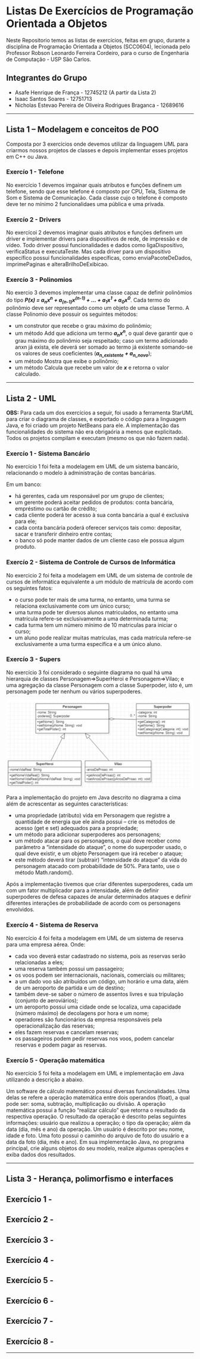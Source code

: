 # Listas De Exercícios de Programação Orientada  a Objetos

Neste Repositorio temos as listas de exercícios, feitas em grupo, durante a disciplina de Programação Orientada a Objetos (SCC0604), 
lecionada pelo Professor Robson Leonardo Ferreira Cordeiro, para o curso de Engenharia de Computação - USP São Carlos.

## Integrantes do Grupo

* Asafe Henrique de França - 12745212 (A partir da Lista 2)
* Isaac Santos Soares - 12751713
* Nicholas Estevao Pereira de Oliveira Rodrigues Braganca - 12689616

---

## Lista 1 – Modelagem e conceitos de POO

Composta por 3 exercícios onde devemos utilizar da linguagem UML para criarmos nossos projetos de classes e depois implementar esses projetos em C++ ou Java.

### Exercío 1 - Telefone

No exercício 1 devemos imgainar quais atributos e funções definem um telefone, sendo que esse telefone é composto por CPU, Tela, Sistema de Som e Sistema de Comunicação.
Cada classe cujo o telefone é composto deve ter no mínimo 2 funcionalidaes uma pública e uma privada.
  
### Exercío 2 - Drivers

No exercícoi 2 devemos imaginar quais atributos e funções definem um driver e implementar drivers para dispositivos de rede, de impressão e de vídeo.
Todo driver possui funcionalidades e dados como ligaDispositivo, verificaStatus e executaTeste. Mas cada driver para um dispositivo específico
possui funcionalidades específicas, como enviaPacoteDeDados, imprimePaginas e alteraBrilhoDeExibicao.  

### Exercío 3 - Polinomios

No exercio 3 devemos implementar uma classe capaz de definir polinômios do tipo __*P(x) = a<sub>n</sub>x<sup>n</sup> + a<sub>(n-1)</sub>x<sup>(n-1)</sup> + ... + a<sub>1</sub>x<sup>1</sup> + a<sub>0</sub>x<sup>0</sup>*__. 
Cada termo do polinômio deve ser representado como um objeto de uma classe Termo. 
A classe Polinomio deve possuir os seguintes métodos:  
* um construtor que recebe o grau máximo do polinômio;  
* um método Add que adiciona um termo __*a<sub>n</sub>x<sup>n</sup>*__, o qual deve garantir que o grau máximo do polinômio seja respeitado; caso um termo adicionado anxn já exista, ele deverá ser somado ao termo já existente somando-se os valores de seus coeficientes (__*a<sub>n_existente</sub> + a<sub>n_novo</sub>*__);  
* um método Mostra que exibe o polinômio;  
* um método Calcula que recebe um valor de __*x*__ e retorna o valor calculado.  

---

## Lista 2 - UML 

 **OBS:** Para cada um dos exercícios a seguir, foi usado a ferramenta StarUML para criar o diagrama de classes, e exportado o código para a linguagem Java, e foi criado um projeto NetBeans para ele. A implementação das funcionalidades do sistema não era obrigaória a menos que explicitado. Todos os projetos compilam e executam (mesmo os que não fazem nada).

### Exercío 1 -  Sistema Bancário

No exercício 1 foi feita a modelagem em UML de um sistema bancário, relacionando o modelo à administração de contas bancárias. 

Em um banco:

* há gerentes, cada um responsável por um grupo de clientes;
* um gerente poderá aceitar pedidos de produtos: conta bancária, empréstimo ou cartão de crédito;
* cada cliente poderá ter acesso à sua conta bancária a qual é exclusiva para ele;
* cada conta bancária poderá oferecer serviços tais como: depositar, sacar e transferir dinheiro entre contas;
* o banco só pode manter dados de um cliente caso ele possua algum produto.

### Exercío 2 - Sistema de Controle de Cursos de Informática

No exercicio 2 foi feita a modelagem em UML de um sistema de controle de cursos de informática equivalente a um módulo de matrícula de acordo com os seguintes fatos: 

* o curso pode ter mais de uma turma, no entanto, uma turma se relaciona exclusivamente com um único curso;
* uma turma pode ter diversos alunos matriculados, no entanto uma matrícula refere-se exclusivamente a uma determinada turma; 
* cada turma tem um número mínimo de 10 matriculas para iniciar o curso;
* um aluno pode realizar muitas matrículas, mas cada matrícula refere-se exclusivamente a uma turma
específica e a um único aluno.

### Exercío 3 - Supers

No exercício 3 foi considerado o seguinte diagrama no qual há uma hierarquia de classes Personagem=>SuperHeroi e Personagem=>Vilao; e uma agregação da classe Personagem com a classe Superpoder, isto é, um personagem pode ter nenhum ou vários superpoderes.

![diagramaEx3](./Lista%202/diagramaEx3.png)

Para a implementação do projeto em Java descrito no diagrama a cima além de acrescentar as seguintes características:
  
  * uma propriedade (atributo) vida em Personagem que registre a quantidade de energia que ele ainda possui – crie os métodos de acesso (get e set) adequados para a propriedade;
  * um método para adicionar superpoderes aos personagens;
  * um método atacar para os personagens, o qual deve receber como parâmetro a “intensidade do ataque”, o nome do superpoder usado, o qual deve existir, e um objeto Personagem que irá receber o ataque;
  * este método deverá tirar (subtrair) “intensidade do ataque” da vida do personagem atacado
com probabilidade de 50%. Para tanto, use o método Math.random().

Após a implementação tivemos que criar diferentes superpoderes, cada um com um fator multiplicador para a intensidade, além de definir superpoderes de defesa capazes de anular determinados ataques e definir diferentes interações de probabilidade de acordo com os personagens envolvidos.

### Exercío 4 - Sistema de Reserva

No exercício 4 foi feita a modelagem em UML de um sistema de reserva para uma empresa aérea. Onde:

* cada voo deverá estar cadastrado no sistema, pois as reservas serão relacionadas a eles;
* uma reserva também possui um passageiro; 
* os voos podem ser internacionais, nacionais, comerciais ou militares;
* a um dado voo são atribuídos um código, um horário e uma data, além de um aeroporto de partida e um de destino;
* também deve-se saber o número de assentos livres e sua tripulação (conjunto de aeroviários);
* um aeroporto possui uma cidade onde se localiza, uma capacidade (número máximo) de decolagens por hora e um nome;
* operadores são funcionários da empresa responsáveis pela operacionalização das reservas;
* eles fazem reservas e cancelam reservas;
* os passageiros podem pedir reservas nos voos, podem cancelar reservas e podem pagar as reservas.

### Exercío 5 - Operação matemática

No exercício 5 foi feita a modelagem em UML e implementação em Java utilizando a descrição a abaixo.

Um software de cálculo matemático possui diversas funcionalidades. Uma delas se refere a operação matemática entre dois operandos (float), a qual pode ser: soma, subtração, multiplicação ou divisão. A operação matemática possui a função “realizar cálculo” que retorna o resultado da respectiva operação. O resultado da operação é descrito pelas seguintes informações: usuário que realizou a operação; o tipo da operação; além da data (dia, mês e ano) da operação. Um usuário é descrito por seu nome, idade e foto. Uma foto possui o caminho do arquivo de foto do usuário e a data da foto (dia, mês e ano).
Em sua implementação Java, no programa principal, crie alguns objetos do seu modelo, realize algumas
operações e exiba dados dos resultados.

---

## Lista 3 - Herança, polimorfismo e interfaces

## Exercício 1 -

## Exercício 2 -

## Exercício 3 -

## Exercício 4 - 

## Exercício 5 - 

## Exercício 6 - 

## Exercício 7 -

## Exercício 8 -

---